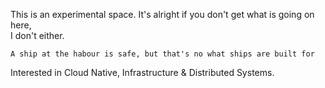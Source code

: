 
This is an experimental space. It's alright if you don't get what is going on here, <br>I don't either. <br>

`A ship at the habour is safe, but that's no what ships are built for`

Interested in Cloud Native, Infrastructure & Distributed Systems.

